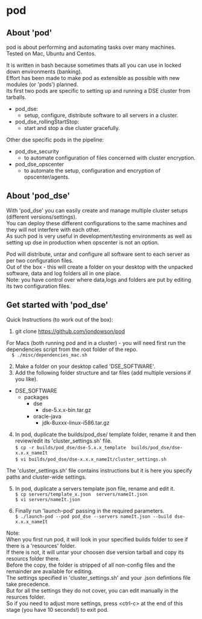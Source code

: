 # pod

## About 'pod'
pod is about performing and automating tasks over many machines.    
Tested on Mac, Ubuntu and Centos.    

It is written in bash because sometimes thats all you can use in locked down environments (banking).    
Effort has been made to make pod as extensible as possible with new modules (or 'pods') planned.  
Its first two pods are specific to setting up and running a DSE cluster from tarballs.  
- pod_dse:    
    - setup, configure, distribute software to all servers in a cluster.  
- pod_dse_rollingStartStop:   
    - start and stop a dse cluster gracefully.   

Other dse specific pods in the pipeline:    
- pod_dse_security    
    - to automate configuration of files concerned with cluster encryption.    
- pod_dse_opscenter    
    - to automate the setup, configuration and encryption of opscenter/agents.    

## About 'pod_dse'  

With 'pod_dse' you can easily create and manage multiple cluster setups (different versions/settings).  
You can deploy these different configurations to the same machines and they will not interfere with each other.  
As such pod is very useful in development/testing environments as well as setting up dse in production when opscenter is not an option.  

Pod will distribute, untar and configure all software sent to each server as per two configuration files.    
Out of the box - this will create a folder on your desktop with the unpacked software, data and log folders all in one place.  
Note: you have control over where data,logs and folders are put by editing its two configuration files.    

## Get started with 'pod_dse'   

Quick Instructions (to work out of the box):  

1) git clone https://github.com/jondowson/pod  

For Macs (both running pod and in a cluster) - you will need first run the dependencies script from the root folder of the repo.  
`  
$ ./misc/dependencies_mac.sh
`     

2) Make a folder on your desktop called 'DSE_SOFTWARE'.  
3) Add the following folder structure and tar files (add multiple versions if you like).

- DSE_SOFTWARE  
  - packages  
    - dse
      - dse-5.x.x-bin.tar.gz  
    - oracle-java  
      - jdk-8uxxx-linux-i586.tar.gz    


4) In pod, duplicate the builds/pod_dse/ template folder, rename it and then review/edit its 'cluster_settings.sh' file.    
`
$ cp -r builds/pod_dse/dse-5.x.x_template  builds/pod_dse/dse-x.x.x_nameIt  
`  
`
$ vi builds/pod_dse/dse-x.x.x_nameIt/cluster_settings.sh    
`   

The 'cluster_settings.sh' file contains instructions but it is here you specify paths and cluster-wide settings.    


5) In pod, duplicate a servers template json file, rename and edit it.  
`
$ cp servers/template_x.json  servers/nameIt.json  
`  
`
$ vi servers/nameIt.json  
`    

6) Finally run 'launch-pod' passing in the required parameters.  
`
$ ./launch-pod --pod pod_dse --servers nameIt.json --build dse-x.x.x_nameIt    
`

Note:    
When you first run pod, it will look in your specified builds folder to see if there is a 'resources' folder.    
If there is not, it will untar your choosen dse version tarball and copy its resourcs folder there.    
Before the copy, the folder is stripped of all non-config files and the remainder are available for editing.    
The settings specified in 'cluster_settings.sh' and your .json defintions file take precedence.    
But for all the settings they do not cover, you can edit manually in the resurces folder.    
So if you need to adjust more settings, press \<ctrl-c\> at the end of this stage (you have 10 seconds!) to exit pod.    
